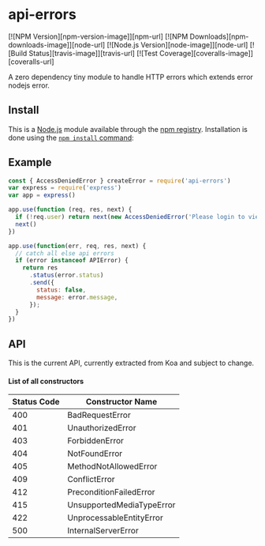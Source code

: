 # api-errors

[![NPM Version][npm-version-image]][npm-url]
[![NPM Downloads][npm-downloads-image]][node-url]
[![Node.js Version][node-image]][node-url]
[![Build Status][travis-image]][travis-url]
[![Test Coverage][coveralls-image]][coveralls-url]

A zero dependency tiny module to handle HTTP errors which extends error nodejs error.

## Install

This is a [Node.js](https://nodejs.org/en/) module available through the
[npm registry](https://www.npmjs.com/). Installation is done using the
[`npm install` command](https://docs.npmjs.com/getting-started/installing-npm-packages-locally):

## Example

```js
const { AccessDeniedError } createError = require('api-errors')
var express = require('express')
var app = express()

app.use(function (req, res, next) {
  if (!req.user) return next(new AccessDeniedError('Please login to view this page.')) // message is optional
  next()
})

app.use(function(err, req, res, next) {
  // catch all else api errors
  if (error instanceof APIError) {
    return res
      .status(error.status)
      .send({
        status: false,
        message: error.message,
      });
  }
})

```

## API

This is the current API, currently extracted from Koa and subject to change.

#### List of all constructors

| Status Code | Constructor Name          |
| ----------- | ------------------------- |
| 400         | BadRequestError           |
| 401         | UnauthorizedError         |
| 403         | ForbiddenError            |
| 404         | NotFoundError             |
| 405         | MethodNotAllowedError     |
| 409         | ConflictError             |
| 412         | PreconditionFailedError   |
| 415         | UnsupportedMediaTypeError |
| 422         | UnprocessableEntityError  |
| 500         | InternalServerError       |

